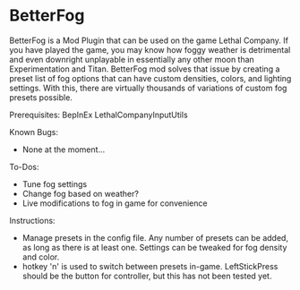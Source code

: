 BetterFog
==============

BetterFog is a Mod Plugin that can be used on the game Lethal Company. If you have played the game, you may know how foggy weather is detrimental and even downright unplayable in essentially any other moon than Experimentation and Titan. BetterFog mod solves that issue by creating a preset list of fog options that can have custom densities, colors, and lighting settings. With this, there are virtually thousands of variations of custom fog presets possible.

Prerequisites:
BepInEx
LethalCompanyInputUtils

Known Bugs:
- None at the moment...

To-Dos:
- Tune fog settings
- Change fog based on weather?
- Live modifications to fog in game for convenience

Instructions:
- Manage presets in the config file. Any number of presets can be added, as long as there is at least one. Settings can be tweaked for fog density and color.
- hotkey 'n' is used to switch between presets in-game. LeftStickPress should be the button for controller, but this has not been tested yet.

